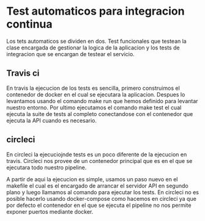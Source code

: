 # Test automaticos para integracion continua

Los tets automaticos se dividen en dos. Test funcionales que testean la clase encargada de gestionar la logica de la aplicacion y los tests de integracion que se encargan de testear el servicio.

## Travis ci

En travis la ejecucion de los tests es sencilla, primero construimos el contenedor de docker en el cual se ejecutara la aplicacion. Despues lo levantamos usando el comando make run que hemos definido para levantar nuestro entorno. Por ultimo ejecutamos el comando make test el cual ejecuta la suite de tests al completo conectandose con el contenedor que ejecuta la API cuando es necesario.

## circleci

En circleci la ejecuciojnde tests es un poco diferente de la ejecucion en travis. Circleci nos provee de un contenedor principal que es en el que se ejecutara todo nuestro pipeline.

A partir de aqui la ejecucion es simple, usamos un paso nuevo en el makefile el cual es el encargado de arrancar el servidor API en segundo plano y luego llamamos al comando para ejecutar los tests. En circleci no es posible hacerlo usando docker-compose como hacemos en circleci ya que por defecto el contenedor en el que se ejecuta el pipeline no nos permite exponer puertos mediante docker. 

